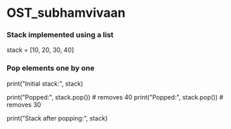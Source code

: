 # OST_subhamvivaan

### Stack implemented using a list
stack = [10, 20, 30, 40]

### Pop elements one by one
print("Initial stack:", stack)

print("Popped:", stack.pop())   # removes 40
print("Popped:", stack.pop())   # removes 30

print("Stack after popping:", stack)

